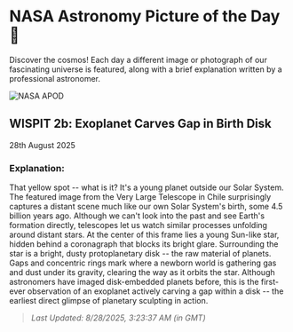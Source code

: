 
  # NASA Astronomy Picture of the Day 🌌

  Discover the cosmos! Each day a different image or photograph of our fascinating universe is featured, along with a brief explanation written by a professional astronomer.

![NASA APOD](https://apod.nasa.gov/apod/image/2508/Wispit4b_eso_960.jpg)

## WISPIT 2b: Exoplanet Carves Gap in Birth Disk

28th August 2025

### Explanation: 

That yellow spot -- what is it? It's a young planet outside our Solar System. The featured image from the Very Large Telescope in Chile surprisingly captures a distant scene much like our own Solar System's birth, some 4.5 billion years ago.  Although we can't look into the past and see Earth's formation directly, telescopes let us watch similar processes unfolding around distant stars.  At the center of this frame lies a young Sun-like star, hidden behind a coronagraph that blocks its bright glare.  Surrounding the star is a bright, dusty protoplanetary disk -- the raw material of planets.  Gaps and concentric rings mark where a newborn world is gathering gas and dust under its gravity, clearing the way as it orbits the star.  Although astronomers have imaged disk-embedded planets before, this is the first-ever observation of an exoplanet actively carving a gap within a disk -- the earliest direct glimpse of planetary sculpting in action.

> _Last Updated: 8/28/2025, 3:23:37 AM (in GMT)_
